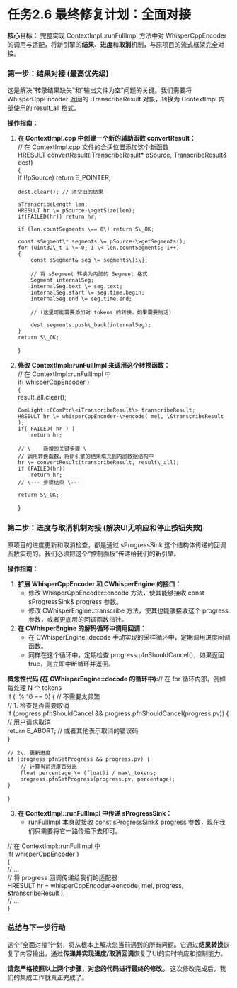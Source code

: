 # **任务2.6 最终修复计划：全面对接**

**核心目标：** 完整实现 ContextImpl::runFullImpl 方法中对 WhisperCppEncoder 的调用与适配，将新引擎的**结果**、**进度**和**取消**机制，与原项目的流式框架完全对接。

### **第一步：结果对接 (最高优先级)**

这是解决“转录结果缺失”和“输出文件为空”问题的关键。我们需要将 WhisperCppEncoder 返回的 iTranscribeResult 对象，转换为 ContextImpl 内部使用的 result\_all 格式。

**操作指南：**

1. **在 ContextImpl.cpp 中创建一个新的辅助函数 convertResult：**  
   // 在 ContextImpl.cpp 文件的合适位置添加这个新函数  
   HRESULT convertResult(iTranscribeResult\* pSource, TranscribeResult& dest)  
   {  
       if (\!pSource) return E\_POINTER;

       dest.clear(); // 清空旧的结果

       sTranscribeLength len;  
       HRESULT hr \= pSource-\>getSize(len);  
       if(FAILED(hr)) return hr;

       if (len.countSegments \== 0\) return S\_OK;

       const sSegment\* segments \= pSource-\>getSegments();  
       for (uint32\_t i \= 0; i \< len.countSegments; i++)  
       {  
           const sSegment& seg \= segments\[i\];

           // 将 sSegment 转换为内部的 Segment 格式  
           Segment internalSeg;  
           internalSeg.text \= seg.text;  
           internalSeg.start \= seg.time.begin;  
           internalSeg.end \= seg.time.end;

           // (这里可能需要添加对 tokens 的转换，如果需要的话)

           dest.segments.push\_back(internalSeg);  
       }  
       return S\_OK;  
   }

2. **修改 ContextImpl::runFullImpl 来调用这个转换函数：**  
   // 在 ContextImpl::runFullImpl 中  
   if( whisperCppEncoder )  
   {  
       result\_all.clear();

       ComLight::CComPtr\<iTranscribeResult\> transcribeResult;  
       HRESULT hr \= whisperCppEncoder-\>encode( mel, \&transcribeResult );  
       if( FAILED( hr ) )  
           return hr;

       // \--- 新增的关键步骤 \---  
       // 调用转换函数，将新引擎的结果填充到内部数据结构中  
       hr \= convertResult(transcribeResult, result\_all);  
       if (FAILED(hr))  
           return hr;  
       // \--- 步骤结束 \---

       return S\_OK;  
   }

### **第二步：进度与取消机制对接 (解决UI无响应和停止按钮失效)**

原项目的进度更新和取消检查，都是通过 sProgressSink 这个结构体传递的回调函数实现的。我们必须把这个“控制面板”传递给我们的新引擎。

**操作指南：**

1. **扩展 WhisperCppEncoder 和 CWhisperEngine 的接口：**  
   * 修改 WhisperCppEncoder::encode 方法，使其能够接收 const sProgressSink& progress 参数。  
   * 修改 CWhisperEngine::transcribe 方法，使其也能够接收这个 progress 参数，或者更底层的回调函数指针。  
2. **在 CWhisperEngine 的解码循环中调用回调：**  
   * 在 CWhisperEngine::decode 手动实现的采样循环中，定期调用进度回调函数。  
   * 同样在这个循环中，定期检查 progress.pfnShouldCancel()，如果返回 true，则立即中断循环并返回。

**概念性代码 (在 CWhisperEngine::decode 的循环中):**// 在 for 循环内部，例如每处理 N 个 tokens  
if (i % 10 \== 0\) { // 不需要太频繁  
    // 1\. 检查是否需要取消  
    if (progress.pfnShouldCancel && progress.pfnShouldCancel(progress.pv)) {  
        // 用户请求取消  
        return E\_ABORT; // 或者其他表示取消的错误码  
    }

    // 2\. 更新进度  
    if (progress.pfnSetProgress && progress.pv) {  
        // 计算当前进度百分比  
        float percentage \= (float)i / max\_tokens;   
        progress.pfnSetProgress(progress.pv, percentage);  
    }  
}

3. **在 ContextImpl::runFullImpl 中传递 sProgressSink：**  
   * runFullImpl 本身就接收 const sProgressSink& progress 参数，现在我们只需要将它一路传递下去即可。

// 在 ContextImpl::runFullImpl 中  
if( whisperCppEncoder )  
{  
    // ...  
    // 将 progress 回调传递给我们的适配器  
    HRESULT hr \= whisperCppEncoder-\>encode( mel, progress, \&transcribeResult );   
    // ...  
}

### **总结与下一步行动**

这个“全面对接”计划，将从根本上解决您当前遇到的所有问题。它通过**结果转换**恢复了内容输出，通过**传递并实现进度/取消回调**恢复了UI的实时响应和控制能力。

**请您严格按照以上两个步骤，对您的代码进行最终的修改。** 这次修改完成后，我们的集成工作就真正完成了。
